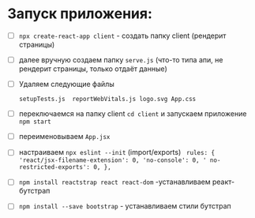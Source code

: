 # Запуск приложения:

- [ ] `npx create-react-app client` - создать папку client (рендерит страницы)
- [ ] далее вручную создаем папку `serve.js` (что-то типа апи, не рендерит страницы, только отдаёт данные)
- [ ] Удаляем следующие файлы <br>

  `setupTests.js 
  reportWebVitals.js
  logo.svg
  App.css`
  
 - [ ] переключаемся на папку client `cd client` и запускаем приложение `npm start`
 - [ ] переименовываем `App.jsx`
 - [ ] настраиваем `npx eslint --init` (import/exports)
 ` rules: {
    'react/jsx-filename-extension': 0,
    'no-console': 0,
    ' no-restricted-exports': 0,
  },`
 - [ ] `npm install reactstrap react react-dom` -устанавливаем реакт-бутстрап
 - [ ] `npm install --save bootstrap` - устанавливаем стили бутстрап
 

